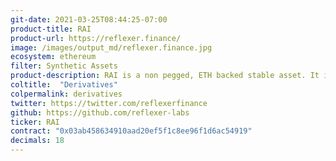 ```yaml
---
git-date: 2021-03-25T08:44:25-07:00
product-title: RAI
product-url: https://reflexer.finance/
image: /images/output_md/reflexer.finance.jpg
ecosystem: ethereum
filter: Synthetic Assets
product-description: RAI is a non pegged, ETH backed stable asset. It is useful as more "stable" collateral for other DeFi protocols (compared to ETH or BTC) or as a stable asset with an embedded interest rate.
coltitle:  "Derivatives"
colpermalink: derivatives
twitter: https://twitter.com/reflexerfinance
github: https://github.com/reflexer-labs
ticker: RAI
contract: "0x03ab458634910aad20ef5f1c8ee96f1d6ac54919"
decimals: 18
---
```


